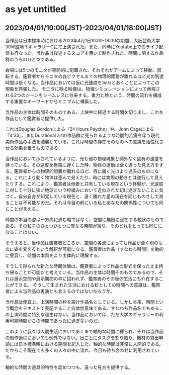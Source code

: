 # as yet untitled

## 2023/04/01/10:00(JST)-2023/04/01/18:00(JST)

<!-- # 概要 -->

  当作品は日本標準時における2023年4月1日10:00-18:00の期間、大阪芸術大学30号館地下ギャラリーCにて上演された。また、同時にYoutube上でのライブ配信も行なった。当作品は後述するスコアを用いて制作された、時間に関する作品群のうちのひとつである。

  会場には5つのモニタが空間的に配置され、それぞれがアームによって移動、回転する。鑑賞者からモニタの各ピクセルまでの物理的距離が離れるほど光の到達時間は長くなる。当作品においては仮に光速度を1m/sとおくことによってこの現象を誇張した。
  モニタに映る映像は、物理シミュレーションによって再現される2つのシーンをシームレスに往来する。重力と熱という、時間の流れを構成する重要なキーワードからミニマムに構築した。

<!-- # 本題 -->

  <!-- ## 時間が作品の主体であること -->
  当作品の主体は時間そのものである。上映中に経過する時間を切り出し、これを作品として鑑賞者に提供した。

  <!-- ## 類似作品への言及 -->
  これはDouglas Gordonによる『24 Hours Psycho』や、John Cageによる『4'33』、またDurational artの作品群に見られるような時間的苦痛を伴う現代美術作品の手法を踏襲している。これは時間の存在そのものへの意識を活性化させる効果を狙うものである。

  <!-- ## 一般的な時間という概念について -->
  当作品において示されているように、光も他の物理現象と例外なく固有の速度を持っている。その速度を極端に遅くした時、物体の運動は全く違った見え方をする。鑑賞者からの物理的距離が離れるほど、目に届く光はより過去のものになる。これにより動く物体は歪んで見えたり、時には実際の動きとは逆行して見えたりする。これにより、鑑賞者は他者と共有している現在という体験が、光速度に対して十分に狭い地球という枠組みにおいて近似された幻に過ぎないことに気づく。自分自身が知覚している現在と、遠く離れた星の現在を同じものさしで測ることは不可能なのだ。それは今目の前にいる私とあなたの関係性についても同じことが言える。
  <!-- TODO: 重力と熱によっても時間を計測することができる（これは書かなくても良いのかもしれない） -->
  <!-- TODO: 時間についてのもう少し詳しい物理学的な説明（エントロピーや重力についても言及する） -->
  時間の本当の姿は一方向に進む軸ではなく、空間に無限に点在する粒状のものである。その粒子のひとつひとつに異なる時間が宿り、そのどれをとっても同じになることはない。

  <!-- ## 再構築された時間概念における当作への影響 -->
  そうすると、当作品は鑑賞者どころか、空間の各点によっても作品が全く別のものに姿を変えるという解釈が可能になる。鑑賞者は作品（すなわち時間）を動的に受容し、時間の本質をより主体的に理解する。

  <!-- ## 再構築された時間概念における当作の発展性 -->
  そうして得られた新たな時間体験は、鑑賞者によって作品の形式を保ったまま持ち帰ることが可能だと考えている。当作品の主体は時間そのものであるので、それは展示空間や展示期間の枠に囚われず、鑑賞者のその後の生活にも介在することができる。
  そうして生まれた生活における粒としての時間への意識は、鑑賞者による当作品の再演とも言えるのではないだろうか。

  <!-- ## 軸的時間との付き合い方 -->
  当作品は便宜上、上演時間の枠を設け作品名としている。しかし本来、時間という概念をテキストで表記すること自体無意味である。すなわち作品名でもあるこの上演時間に特別な理由はない。当作品においては、ただ大学のギャラリーの利用可能時間がこの時間であったに過ぎないのだ。
  <!-- NOTE: これは最後に言うことではない, 言うなら導入 -->
  このように我々は人間生活においてあくまで軸的な時間に縛られ、それは当作品の制作過程においても例外ではない。日ごとにタスクを割り振り、機材の貸出申請には日本標準時における期間を記入した。軸的な時間は非常に人間的である。だからこそ現在<!-- 軸的時間の使用例としての現在 -->でも多くの人々の中に流れ、今日も待ち合わせに利用されている。
  <!-- 日常生活においては便利だけど、大きいスケールで見た時にその軸的な時間にとらわれるのは危ない？ -->
  軸的な時間の道具的特性を認めつつも、違った見方を提供する。

<!-- # スコアについて -->
